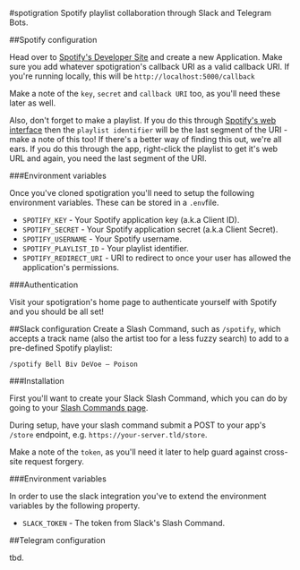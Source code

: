#spotigration
Spotify playlist collaboration through Slack and Telegram Bots.

##Spotify configuration

Head over to [Spotify's Developer Site](http://developer.spotify.com) and create a new Application. Make sure you add whatever spotigration's callback URI as a valid callback URI. If you're running locally, this will be `http://localhost:5000/callback`

Make a note of the `key`, `secret` and `callback URI` too, as you'll need these later as well.

Also, don't forget to make a playlist. If you do this through [Spotify's web interface](http://play.spotify.com) then the `playlist identifier` will be the last segment of the URI - make a note of this too! If there's a better way of finding this out, we're all ears. If you do this through the app, right-click the playlist to get it's web URL and again, you need the last segment of the URI.

###Environment variables

Once you've cloned spotigration you'll need to setup the following environment variables. These can be stored in a `.env`file.

* `SPOTIFY_KEY` - Your Spotify application key (a.k.a Client ID).
* `SPOTIFY_SECRET` - Your Spotify application secret (a.k.a Client Secret).
* `SPOTIFY_USERNAME` - Your Spotify username.
* `SPOTIFY_PLAYLIST_ID` - Your playlist identifier.
* `SPOTIFY_REDIRECT_URI` - URI to redirect to once your user has allowed the application's permissions.

###Authentication

Visit your spotigration's home page to authenticate yourself with Spotify and you should be all set!

##Slack configuration
Create a Slash Command, such as `/spotify`, which accepts a track name (also the artist too for a less fuzzy search) to add to a pre-defined Spotify playlist:

    /spotify Bell Biv DeVoe – Poison

###Installation

First you'll want to create your Slack Slash Command, which you can do by going to your [Slash Commands page](https://my.slack.com/services/new/slash-commands).

During setup, have your slash command submit a POST to your app's `/store` endpoint, e.g. `https://your-server.tld/store`.

Make a note of the `token`, as you'll need it later to help guard against cross-site request forgery.

###Environment variables

In order to use the slack integration you've to extend the environment variables by the following property.

* `SLACK_TOKEN` - The token from Slack's Slash Command.

##Telegram configuration

tbd.
